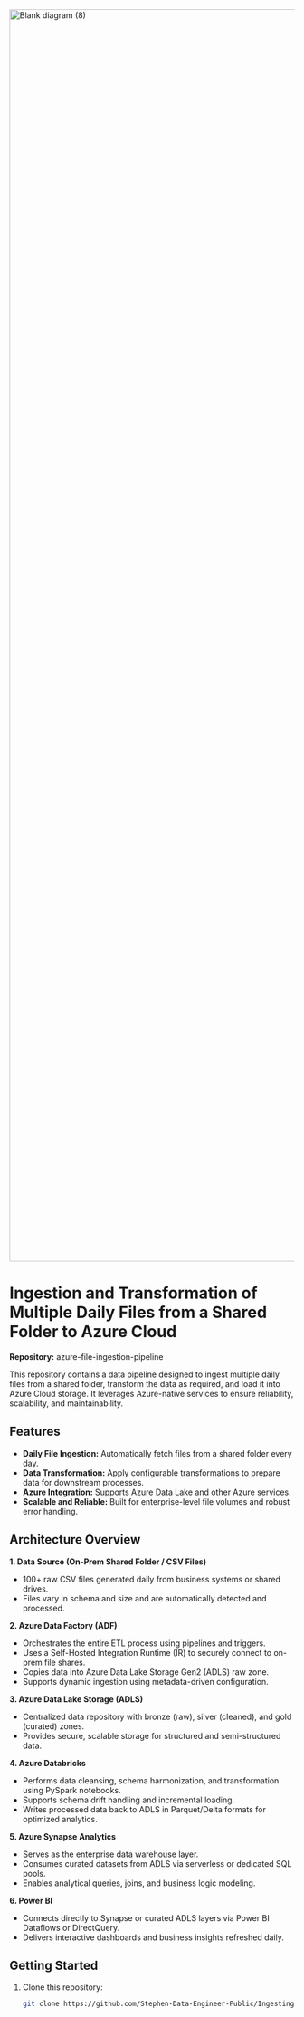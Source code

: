
<img width="6092" height="2213" alt="Blank diagram (8)" src="https://github.com/user-attachments/assets/5a3947fc-f352-4fd7-aa85-99311591d65d" />


# Ingestion and Transformation of Multiple Daily Files from a Shared Folder to Azure Cloud

**Repository:** azure-file-ingestion-pipeline

This repository contains a data pipeline designed to ingest multiple daily files from a shared folder, transform the data as required, and load it into Azure Cloud storage. It leverages Azure-native services to ensure reliability, scalability, and maintainability.

## Features

- **Daily File Ingestion:** Automatically fetch files from a shared folder every day.
- **Data Transformation:** Apply configurable transformations to prepare data for downstream processes.
- **Azure Integration:** Supports Azure Data Lake and other Azure services.
- **Scalable and Reliable:** Built for enterprise-level file volumes and robust error handling.

## Architecture Overview

**1. Data Source (On-Prem Shared Folder / CSV Files)**

   - 100+ raw CSV files generated daily from business systems or shared drives.
   - Files vary in schema and size and are automatically detected and processed.
     
**2. Azure Data Factory (ADF)**
     
   - Orchestrates the entire ETL process using pipelines and triggers.
   - Uses a Self-Hosted Integration Runtime (IR) to securely connect to on-prem file shares.
   - Copies data into Azure Data Lake Storage Gen2 (ADLS) raw zone.
   - Supports dynamic ingestion using metadata-driven configuration.
     
**3. Azure Data Lake Storage (ADLS)**
     
   - Centralized data repository with bronze (raw), silver (cleaned), and gold (curated) zones.
   - Provides secure, scalable storage for structured and semi-structured data.
     
**4. Azure Databricks**
     
   - Performs data cleansing, schema harmonization, and transformation using PySpark notebooks.
   - Supports schema drift handling and incremental loading.
   - Writes processed data back to ADLS in Parquet/Delta formats for optimized analytics.
     
**5. Azure Synapse Analytics**
   - Serves as the enterprise data warehouse layer.
   - Consumes curated datasets from ADLS via serverless or dedicated SQL pools.
   - Enables analytical queries, joins, and business logic modeling.
     
**6. Power BI**
     
   - Connects directly to Synapse or curated ADLS layers via Power BI Dataflows or DirectQuery.
   - Delivers interactive dashboards and business insights refreshed daily.
     
## Getting Started

1. Clone this repository:
   ```bash
   git clone https://github.com/Stephen-Data-Engineer-Public/Ingesting-and-Transforming-multiple-daily-files-from-a-shared-folder-in-Azure-Cloud.git
